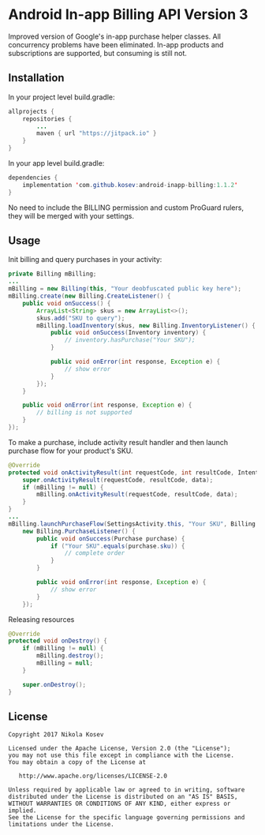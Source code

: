 # Android In-app Billing API Version 3
Improved version of Google's in-app purchase helper classes. All concurrency problems have been eliminated. In-app products and subscriptions are supported, but consuming is still not.

## Installation
In your project level build.gradle:

```java
allprojects {
    repositories {
        ...
        maven { url "https://jitpack.io" }
    }
}
```

In your app level build.gradle:

```java
dependencies {
    implementation 'com.github.kosev:android-inapp-billing:1.1.2'
}
```

No need to include the BILLING permission and custom ProGuard rulers, they will be merged with your settings.

## Usage
Init billing and query purchases in your activity:

```java
private Billing mBilling;
...
mBilling = new Billing(this, "Your deobfuscated public key here");
mBilling.create(new Billing.CreateListener() {
    public void onSuccess() {
        ArrayList<String> skus = new ArrayList<>();
        skus.add("SKU to query");
        mBilling.loadInventory(skus, new Billing.InventoryListener() {
            public void onSuccess(Inventory inventory) {
                // inventory.hasPurchase("Your SKU");
            }

            public void onError(int response, Exception e) {
                // show error
            }
        });
    }

    public void onError(int response, Exception e) {
        // billing is not supported
    }
});
```

To make a purchase, include activity result handler and then launch purchase flow for your product's SKU.
```java
@Override
protected void onActivityResult(int requestCode, int resultCode, Intent data) {
    super.onActivityResult(requestCode, resultCode, data);
    if (mBilling != null) {
        mBilling.onActivityResult(requestCode, resultCode, data);
    }
}
...
mBilling.launchPurchaseFlow(SettingsActivity.this, "Your SKU", Billing.TYPE_INAPP, REQUEST_PURCHASE,
    new Billing.PurchaseListener() {
        public void onSuccess(Purchase purchase) {
            if ("Your SKU".equals(purchase.sku)) {
                // complete order
            }
        }

        public void onError(int response, Exception e) {
            // show error
        }
    });
```

Releasing resources
```java
@Override
protected void onDestroy() {
    if (mBilling != null) {
        mBilling.destroy();
        mBilling = null;
    }

    super.onDestroy();
}
```

## License
```
Copyright 2017 Nikola Kosev

Licensed under the Apache License, Version 2.0 (the "License");
you may not use this file except in compliance with the License.
You may obtain a copy of the License at

   http://www.apache.org/licenses/LICENSE-2.0

Unless required by applicable law or agreed to in writing, software
distributed under the License is distributed on an "AS IS" BASIS,
WITHOUT WARRANTIES OR CONDITIONS OF ANY KIND, either express or implied.
See the License for the specific language governing permissions and
limitations under the License.
```
